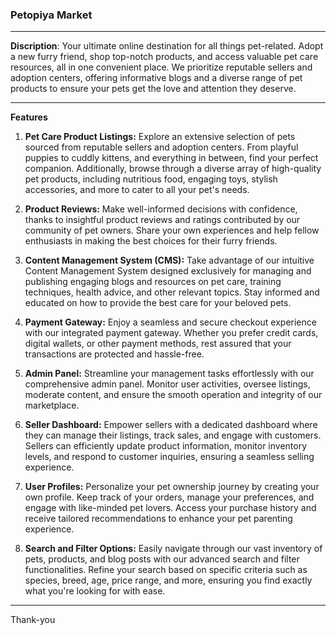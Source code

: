 ### Petopiya Market

---

**Discription**: Your ultimate online destination for all things pet-related. Adopt a new furry friend, shop top-notch products, and access valuable pet care resources, all in one convenient place. We prioritize reputable sellers and adoption centers, offering informative blogs and a diverse range of pet products to ensure your pets get the love and attention they deserve.

---

**Features**
1. **Pet Care Product Listings:** Explore an extensive selection of pets sourced from reputable sellers and adoption centers. From playful puppies to cuddly kittens, and everything in between, find your perfect companion. Additionally, browse through a diverse array of high-quality pet products, including nutritious food, engaging toys, stylish accessories, and more to cater to all your pet's needs.

2. **Product Reviews:** Make well-informed decisions with confidence, thanks to insightful product reviews and ratings contributed by our community of pet owners. Share your own experiences and help fellow enthusiasts in making the best choices for their furry friends.

3. **Content Management System (CMS):** Take advantage of our intuitive Content Management System designed exclusively for managing and publishing engaging blogs and resources on pet care, training techniques, health advice, and other relevant topics. Stay informed and educated on how to provide the best care for your beloved pets.

4. **Payment Gateway:** Enjoy a seamless and secure checkout experience with our integrated payment gateway. Whether you prefer credit cards, digital wallets, or other payment methods, rest assured that your transactions are protected and hassle-free.

5. **Admin Panel:** Streamline your management tasks effortlessly with our comprehensive admin panel. Monitor user activities, oversee listings, moderate content, and ensure the smooth operation and integrity of our marketplace.

6. **Seller Dashboard:** Empower sellers with a dedicated dashboard where they can manage their listings, track sales, and engage with customers. Sellers can efficiently update product information, monitor inventory levels, and respond to customer inquiries, ensuring a seamless selling experience.

7. **User Profiles:** Personalize your pet ownership journey by creating your own profile. Keep track of your orders, manage your preferences, and engage with like-minded pet lovers. Access your purchase history and receive tailored recommendations to enhance your pet parenting experience.

8. **Search and Filter Options:** Easily navigate through our vast inventory of pets, products, and blog posts with our advanced search and filter functionalities. Refine your search based on specific criteria such as species, breed, age, price range, and more, ensuring you find exactly what you're looking for with ease.

---

Thank-you
